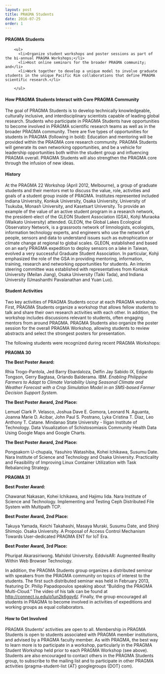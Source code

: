 ```yaml
---
layout: post
title: PRAGMA Students
date: 2016-07-25 
order: 1
---
```



<div class="border">
<h4>PRAGMA Students</h4>
</div>

<p>
     
        <ul>
          <li>Organize student workshops and poster sessions as part of the bi-annual PRAGMA Workshops;</li>
          <li>Host online seminars for the broader PRAGMA community; and</li>
          <li>Work together to develop a unique model to involve graduate students in the unique Pacific Rim collaborations that define PRAGMA scientific research.</li>
         
        </ul>

</p>

<div class="border">
<h4>How PRAGMA Students Interact with Core PRAGMA Community</h4>
</div>

<p>

The goal of PRAGMA Students is to develop technically knowledgeable, culturally inclusive, and interdisciplinary scientists capable of leading global research. Students who participate in PRAGMA Students have opportunities to become involved in PRAGMA scientific research teams as well as in the broader PRAGMA community. There are five types of opportunities for students in PRAGMA (following in bold): Education and mentoring will be provided within the PRAGMA core research community. PRAGMA Students will generate its own networking opportunities, and be a vehicle for leadership opportunities both within the student group and influencing PRAGMA overall. PRAGMA Students will also strengthen the PRAGMA core through the infusion of new ideas.

<div class="border">
<h4>History</h4>
</div>

<p>

At the PRAGMA 22 Workshop (April 2012, Melbourne), a group of graduate students and their mentors met to discuss the value, role, activities and goals of a student group inside of PRAGMA. Institutes represented included Indiana University, Konkuk University, Osaka University, University of Tsukuba, Monash University, and Kasetsart University. To provide an example of the value of an active student program in a research network, the president-elect of the GLEON Student Association (GSA), Kohji Muraoka (Waikato University) attended. GLEON, the Global Lakes Ecological Observatory Network, is a grassroots network of limnologists, ecologists, information technology experts, and engineers who use the network of people, sensors and data to understand issues such as eutrophication or climate change at regional to global scales. GLEON, established and based on an early PRAGMA expedition to deploy sensors on a lake in Taiwan, evolved a very successful Graduate Student Association. In particular, Kohji emphasized the role of the GSA in providing mentoring, information, training, research and networking opportunities for students. An interim steering committee was established with representatives from Konkuk University (Meilan Jiang), Osaka University (Taiki Tada), and Indiana University (Umashanthi Pavalanathan and Yuan Luo).

</p>

<div class="border">
<h4>Student Activities</h4>
</div>

<p>

Two key activities of PRAGMA Students occur at each PRAGMA workshop. First, PRAGMA Students organize a workshop that allows fellow students to talk and share their own research activities with each other. In addition, the workshop includes discussions relevant to students, often engaging mentors from around PRAGMA. PRAGMA Students also organize the poster session for the overall PRAGMA Workshop, allowing students to review abstracts and select the strongest posters for presentation.  

<p> The following students were recognized during recent PRAGMA Workshops:

<p>
 
<b> PRAGMA 30 </b>

<p>
 
 <b> The Best Poster Award: </b>
 
Rhia Trogo-Pantola, Jed Barry Ebardaloza, Delfin Jay Sabido IX, Edgardo Tongson, Gerry Bagtasa, Orlando Balderama. IBM. <cite> Enabling Philippine Farmers to Adapt to Climate Variability Using Seasonal Climate and Weather Forecast with a Crop Simulation Model in an SMS-based Farmer Decision Support System. </cite>

<p>

<b> The Best Poster Award, 2nd Place: </b>

Lemuel Clark P. Velasco, Joshua Dave E. Gomora, Leonard N. Aguanta, Joanna Marie D. Acibar, John Paul S. Postrano, Lyka Cristina T. Diaz, Leo Anthony T. Catane. Mindanao State University - Iligan Institute of Technology. Data Visualization of Schistosomiasis Community Health Data Using Google Maps and Google Charts.

<p>

<b> The Best Poster Award, 2nd Place: </b> 

Pongsakorn U-chupala, Yasuhiro Watashiba, Kohei Ichikawa, Susumu Date. Nara Institute of Science and Technology and Osaka University. Practicality and Feasibility of Improving Linux Container Utilization with Task Rebalancing Strategy.
 
<p>

<b> PRAGMA 31  </b> 

<p>
 
 <b> Best Poster Award: </b>
 
Chawanat Nakasan, Kohei Ichikawa, and Hajimu Iida. Nara Institute of Science and Technology. Implementing and Testing Ceph Distributed File System with Multipath TCP.

<p>
 
 <b> Best Poster Award, 2nd Place: </b>

Takuya Yamada, Keichi Takahashi, Masaya Muraki, Susumu Date, and Shinji Shimojo. Osaka University. A Proposal of Access Control Mechanism Towards User-dedicated PRAGMA ENT for IoT Era.

<p>
 
 <b> Best Poster Award, 3rd Place: </b>

Phuripat Akarasiriwong. Mahidol University. EddvisAR: Augmented Reality Within Web Browser Technology.  

</p>

In addition, the PRAGMA Students group organizes a distributed seminar with speakers from the PRAGMA community on topics of interest to the students. The first such distributed seminar was held in February 2013, featuring Dr. Philip Papadopoulos speaking about “Building the PRAGMA Multi-Cloud.” The video of his talk can be found at http://connect.iu.edu/p1un2k6gqy6/. Finally, the group encouraged all students in PRAGMA to become involved in activities of expeditions and working groups as equal collaborators.  

</p>


<div class="border">
<h4>How to Get Involved</h4>
</div>

<p>

PRAGMA Students’ activities are open to all. Membership in PRAGMA Students is open to students associated with PRAGMA member institutions, and advised by a PRAGMA faculty member.
As with PRAGMA, the best way to learn more is to participate in a workshop, particularly in the PRAGMA Student Workshop held prior to each PRAGMA Workshop (see above). Students are also encouraged to contact others in the PRAGMA Students group, to subscribe to the mailing list and to participate in other PRAGMA activities  (pragma-student-list {AT} googlegroups {DOT} com).

</p>




